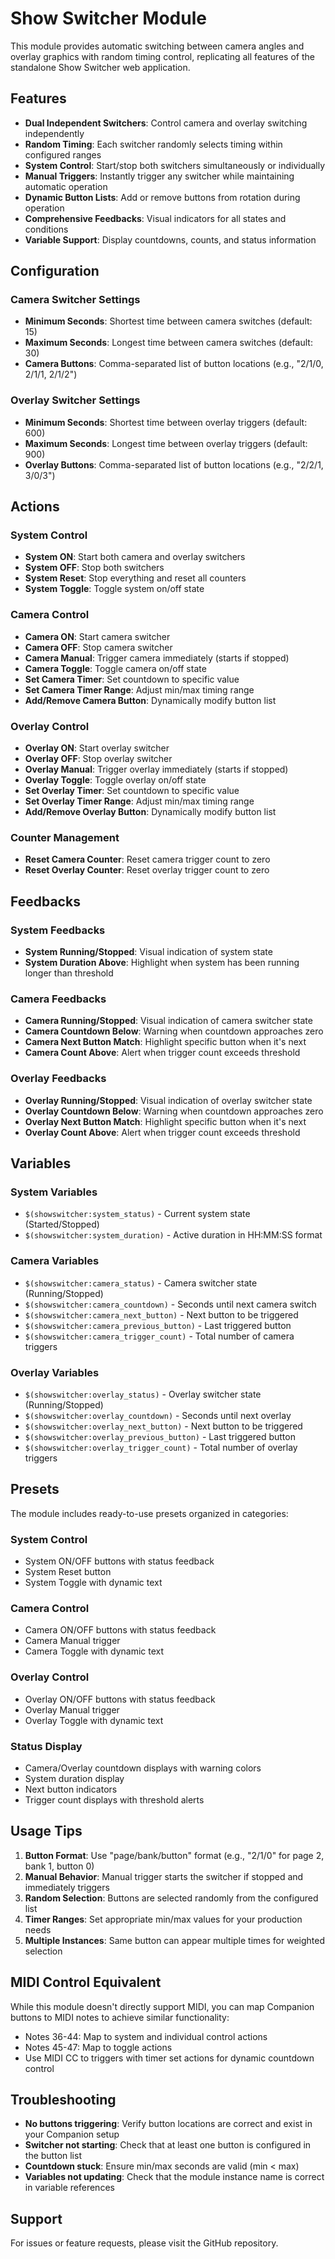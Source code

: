 # Show Switcher Module

This module provides automatic switching between camera angles and overlay graphics with random timing control, replicating all features of the standalone Show Switcher web application.

## Features

- **Dual Independent Switchers**: Control camera and overlay switching independently
- **Random Timing**: Each switcher randomly selects timing within configured ranges
- **System Control**: Start/stop both switchers simultaneously or individually
- **Manual Triggers**: Instantly trigger any switcher while maintaining automatic operation
- **Dynamic Button Lists**: Add or remove buttons from rotation during operation
- **Comprehensive Feedbacks**: Visual indicators for all states and conditions
- **Variable Support**: Display countdowns, counts, and status information

## Configuration

### Camera Switcher Settings
- **Minimum Seconds**: Shortest time between camera switches (default: 15)
- **Maximum Seconds**: Longest time between camera switches (default: 30)
- **Camera Buttons**: Comma-separated list of button locations (e.g., "2/1/0, 2/1/1, 2/1/2")

### Overlay Switcher Settings
- **Minimum Seconds**: Shortest time between overlay triggers (default: 600)
- **Maximum Seconds**: Longest time between overlay triggers (default: 900)
- **Overlay Buttons**: Comma-separated list of button locations (e.g., "2/2/1, 3/0/3")

## Actions

### System Control
- **System ON**: Start both camera and overlay switchers
- **System OFF**: Stop both switchers
- **System Reset**: Stop everything and reset all counters
- **System Toggle**: Toggle system on/off state

### Camera Control
- **Camera ON**: Start camera switcher
- **Camera OFF**: Stop camera switcher
- **Camera Manual**: Trigger camera immediately (starts if stopped)
- **Camera Toggle**: Toggle camera on/off state
- **Set Camera Timer**: Set countdown to specific value
- **Set Camera Timer Range**: Adjust min/max timing range
- **Add/Remove Camera Button**: Dynamically modify button list

### Overlay Control
- **Overlay ON**: Start overlay switcher
- **Overlay OFF**: Stop overlay switcher
- **Overlay Manual**: Trigger overlay immediately (starts if stopped)
- **Overlay Toggle**: Toggle overlay on/off state
- **Set Overlay Timer**: Set countdown to specific value
- **Set Overlay Timer Range**: Adjust min/max timing range
- **Add/Remove Overlay Button**: Dynamically modify button list

### Counter Management
- **Reset Camera Counter**: Reset camera trigger count to zero
- **Reset Overlay Counter**: Reset overlay trigger count to zero

## Feedbacks

### System Feedbacks
- **System Running/Stopped**: Visual indication of system state
- **System Duration Above**: Highlight when system has been running longer than threshold

### Camera Feedbacks
- **Camera Running/Stopped**: Visual indication of camera switcher state
- **Camera Countdown Below**: Warning when countdown approaches zero
- **Camera Next Button Match**: Highlight specific button when it's next
- **Camera Count Above**: Alert when trigger count exceeds threshold

### Overlay Feedbacks
- **Overlay Running/Stopped**: Visual indication of overlay switcher state
- **Overlay Countdown Below**: Warning when countdown approaches zero
- **Overlay Next Button Match**: Highlight specific button when it's next
- **Overlay Count Above**: Alert when trigger count exceeds threshold

## Variables

### System Variables
- `$(showswitcher:system_status)` - Current system state (Started/Stopped)
- `$(showswitcher:system_duration)` - Active duration in HH:MM:SS format

### Camera Variables
- `$(showswitcher:camera_status)` - Camera switcher state (Running/Stopped)
- `$(showswitcher:camera_countdown)` - Seconds until next camera switch
- `$(showswitcher:camera_next_button)` - Next button to be triggered
- `$(showswitcher:camera_previous_button)` - Last triggered button
- `$(showswitcher:camera_trigger_count)` - Total number of camera triggers

### Overlay Variables
- `$(showswitcher:overlay_status)` - Overlay switcher state (Running/Stopped)
- `$(showswitcher:overlay_countdown)` - Seconds until next overlay
- `$(showswitcher:overlay_next_button)` - Next button to be triggered
- `$(showswitcher:overlay_previous_button)` - Last triggered button
- `$(showswitcher:overlay_trigger_count)` - Total number of overlay triggers

## Presets

The module includes ready-to-use presets organized in categories:

### System Control
- System ON/OFF buttons with status feedback
- System Reset button
- System Toggle with dynamic text

### Camera Control
- Camera ON/OFF buttons with status feedback
- Camera Manual trigger
- Camera Toggle with dynamic text

### Overlay Control
- Overlay ON/OFF buttons with status feedback
- Overlay Manual trigger
- Overlay Toggle with dynamic text

### Status Display
- Camera/Overlay countdown displays with warning colors
- System duration display
- Next button indicators
- Trigger count displays with threshold alerts

## Usage Tips

1. **Button Format**: Use "page/bank/button" format (e.g., "2/1/0" for page 2, bank 1, button 0)
2. **Manual Behavior**: Manual trigger starts the switcher if stopped and immediately triggers
3. **Random Selection**: Buttons are selected randomly from the configured list
4. **Timer Ranges**: Set appropriate min/max values for your production needs
5. **Multiple Instances**: Same button can appear multiple times for weighted selection

## MIDI Control Equivalent

While this module doesn't directly support MIDI, you can map Companion buttons to MIDI notes to achieve similar functionality:

- Notes 36-44: Map to system and individual control actions
- Notes 45-47: Map to toggle actions
- Use MIDI CC to triggers with timer set actions for dynamic countdown control

## Troubleshooting

- **No buttons triggering**: Verify button locations are correct and exist in your Companion setup
- **Switcher not starting**: Check that at least one button is configured in the button list
- **Countdown stuck**: Ensure min/max seconds are valid (min < max)
- **Variables not updating**: Check that the module instance name is correct in variable references

## Support

For issues or feature requests, please visit the GitHub repository.
